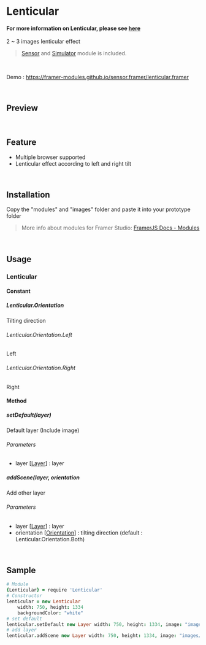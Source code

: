 # Lenticular
**For more information on Lenticular, please see [here](https://en.wikipedia.org/wiki/Lenticular_printing)**  
<br/>
2 ~ 3 images lenticular effect

> [Sensor](https://github.com/framer-modules/sensor.framer) and [Simulator](https://github.com/framer-modules/sensor.framer/tree/master/simulator.framer) module is included.  


<br/>

Demo : https://framer-modules.github.io/sensor.framer/lenticular.framer

<br/>

## Preview

<br/>

## Feature
- Multiple browser supported
- Lenticular effect according to left and right tilt

<br/>

## Installation
Copy the "modules" and "images"  folder and paste it into your prototype folder  
> More info about modules for Framer Studio: [FramerJS Docs - Modules](http://framer.com/docs/#modules.modules)

<br/>

## Usage
### Lenticular
#### Constant
##### Lenticular.Orientation
Tilting direction

###### Lenticular.Orientation.Left
Left
###### Lenticular.Orientation.Right
Right

#### Method
##### setDefault(layer)
Default layer (Include image)
###### Parameters
- layer [[Layer](https://framer.com/docs/#layer.layer)] : layer

##### addScene(layer, orientation
Add other layer
###### Parameters
- layer [[Layer](https://framer.com/docs/#layer.layer)] : layer
- orientation [[Orientation](#orientation)] : tilting direction (default : Lenticular.Orientation.Both)

<br/>

## Sample
```coffeescript
# Module
{Lenticular} = require 'Lenticular'
# Constructor
lenticular = new Lenticular
    width: 750, height: 1334
    backgroundColor: "white"
# set default
lenticular.setDefault new Layer width: 750, height: 1334, image: "images/before.jpg"
# add layer
lenticular.addScene new Layer width: 750, height: 1334, image: "images/after.jpg"
```
